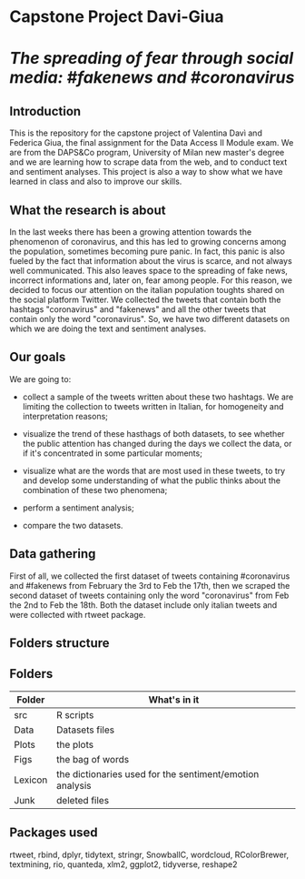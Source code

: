 # Capstone Project Davi-Giua
# *The spreading of fear through social media: #fakenews and #coronavirus*

## Introduction
This is the repository for the capstone project of Valentina Davì and Federica Giua, the final assignment for the Data Access II Module exam. We are from the DAPS&Co program, University of Milan new master's degree and we are learning how to scrape data from the web, and to conduct text and sentiment analyses. This project is also a way to show what we have learned in class and also to improve our skills.

## What the research is about
In the last weeks there has been a growing attention towards the phenomenon of coronavirus, and this has led to growing concerns among the population, sometimes becoming pure panic. In fact, this panic is also fueled by the fact that information about the virus is scarce, and not always well communicated. This also leaves space to the spreading of fake news, incorrect informations and, later on, fear among people. For this reason, we decided to focus our attention on the italian population toughts shared on the social platform Twitter. We collected the tweets that contain both the hashtags "coronavirus" and "fakenews" and all the other tweets that contain only the word "coronavirus". So, we have two different datasets on which we are doing the text and sentiment analyses. 

## Our goals
We are going to:

- collect a sample of the tweets written about these two hashtags. We are limiting the collection to tweets written in Italian, for homogeneity and interpretation reasons; 

- visualize the trend of these hasthags of both datasets, to see whether the public attention has changed during the days we collect the data, or if it's concentrated in some particular moments;

- visualize what are the words that are most used in these tweets, to try and develop some understanding of what the public thinks about the combination of these two phenomena;

- perform a sentiment analysis;

- compare the two datasets.

## Data gathering
First of all, we collected the first dataset of tweets containing #coronavirus and #fakenews from February the 3rd to Feb the 17th, then we scraped the second dataset of tweets containing only the word "coronavirus" from Feb the 2nd to Feb the 18th. Both the dataset include only italian tweets and were collected with rtweet package. 

## Folders structure
## Folders 

Folder | What's in it
------------ | -------------
src | R scripts
Data | Datasets files 
Plots | the plots 
Figs | the bag of words
Lexicon | the dictionaries used for the sentiment/emotion analysis
Junk | deleted files


## Packages used
rtweet, rbind, dplyr, tidytext, stringr, SnowballC, wordcloud, RColorBrewer, textmining, rio, quanteda, xlm2, ggplot2, tidyverse, reshape2


